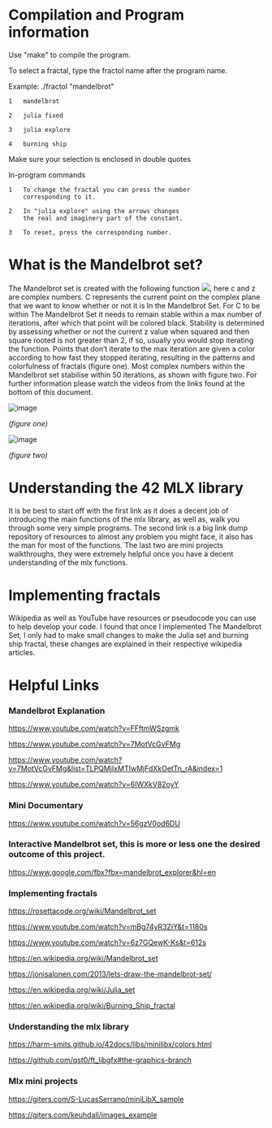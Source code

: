 # Compilation and Program information
Use "make" to compile the program.

To select a fractal, type the fractol name after the program name.

Example: ./fractol "mandelbrot"

	1	mandelbrot
	
	2	julia fixed
	
	3	julia explore
	
	4	burning ship
	
Make sure your selection is enclosed in double quotes

In-program commands

	1	To change the fractal you can press the number
		corresponding to it.
		
	2	In "julia explore" using the arrows changes
		the real and imaginery part of the constant.
		
	3	To reset, press the corresponding number.



# What is the Mandelbrot set?
The Mandelbrot set is created with the following function <img src="https://render.githubusercontent.com/render/math?math=f(z)%20=%20z^{2}%20%2B%20c">, here c and z are complex numbers. C represents the current point on the complex plane that we want to know whether or not it is In the Mandelbrot Set. For C to be within The Mandelbrot Set it needs to remain stable within a max number of iterations, after which that point will be colored black. Stability is determined by assessing whether or not the current z value when squared and then square rooted is not greater than 2, if so, usually you would stop iterating the function. Points that don’t iterate to the max iteration are given a color according to how fast they stopped iterating, resulting in the patterns and colorfulness of fractals (figure one). Most complex numbers within the Mandelbrot set stabilise within 50 iterations, as shown with figure two. For further information please watch the videos from the links found at the bottom of this document.

![image](https://user-images.githubusercontent.com/59305365/142963905-761bfc1b-c9a4-48fd-8ffb-002634605302.png)

*(figure one)*

![image](https://user-images.githubusercontent.com/59305365/142961100-4bf9846a-03af-4509-9369-d29368cf5f78.png)

*(figure two)*

# Understanding the 42 MLX library
It is be best to start off with the first link as it does a decent job of introducing the main functions of the mlx library, as well as, walk you through some very simple programs. The second link is a big link dump repository of resources to almost any problem you might face, it also has the man for most of the functions. The last two are mini projects walkthroughs, they were extremely helpful once you have a decent understanding of the mlx functions.

# Implementing fractals 
Wikipedia as well as YouTube have resources or pseudocode you can use to help develop your code. I found that once I implemented The Mandelbrot Set, I only had to make small changes to make the Julia set and burning ship fractal, these changes are explained in their respective wikipedia articles. 


# Helpful Links

### Mandelbrot Explanation
https://www.youtube.com/watch?v=FFftmWSzgmk

https://www.youtube.com/watch?v=7MotVcGvFMg

https://www.youtube.com/watch?v=7MotVcGvFMg&list=TLPQMjIxMTIwMjFdXkOetTn_rA&index=1

https://www.youtube.com/watch?v=6IWXkV82oyY

### Mini Documentary
https://www.youtube.com/watch?v=56gzV0od6DU

### Interactive Mandelbrot set, this is more or less one the desired outcome of this project.
https://www.google.com/fbx?fbx=mandelbrot_explorer&hl=en



### Implementing fractals 
https://rosettacode.org/wiki/Mandelbrot_set

https://www.youtube.com/watch?v=mBg74yR3ZiY&t=1180s

https://www.youtube.com/watch?v=6z7GQewK-Ks&t=612s

https://en.wikipedia.org/wiki/Mandelbrot_set

https://jonisalonen.com/2013/lets-draw-the-mandelbrot-set/

https://en.wikipedia.org/wiki/Julia_set

https://en.wikipedia.org/wiki/Burning_Ship_fractal



### Understanding the mlx library
https://harm-smits.github.io/42docs/libs/minilibx/colors.html

https://github.com/qst0/ft_libgfx#the-graphics-branch

### Mlx mini projects 
https://giters.com/S-LucasSerrano/miniLibX_sample

https://giters.com/keuhdall/images_example
